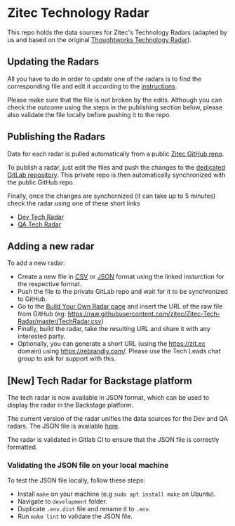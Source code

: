 # Zitec Technology Radar

This repo holds the data sources for Zitec's Technology Radars (adapted by us and based on the original [Thoughtworks Technology Radar](https://www.thoughtworks.com/radar)).

## Updating the Radars

All you have to do in order to update one of the radars is to find the corresponding file and edit it according to the [instructions](https://github.com/thoughtworks/build-your-own-radar?tab=readme-ov-file#setting-up-your-data).

Please make sure that the file is not broken by the edits. Although you can check the outcome using the steps in the publishing section below, please also validate the file locally before pushing it to the repo.

## Publishing the Radars

Data for each radar is pulled automatically from a public [Zitec GitHub repo](https://github.com/zitec/Zitec-Tech-Radar).

To publish a radar, just edit the files and push the changes to the [dedicated GitLab repository](https://gitlab.zitec.com/research/zitec-technology-radar). This private repo is then automatically synchronized with the public GitHub repo.

Finally, once the changes are synchornized (it can take up to 5 minutes) check the radar using one of these short links
* [Dev Tech Radar](https://zit.ec/techradar)
* [QA Tech Radar](https://zit.ec/qatechradar)

## Adding a new radar

To add a new radar:
* Create a new file in [CSV](https://github.com/thoughtworks/build-your-own-radar?tab=readme-ov-file#using-csv-data) or [JSON](https://github.com/thoughtworks/build-your-own-radar?tab=readme-ov-file#using-json-data) format using the linked insturction for the respective format.
* Push the file to the private GitLab repo and wait for it to be synchronized to GitHub.
* Go to the [Build Your Own Radar page](https://radar.thoughtworks.com/) and insert the URL of the raw file from GitHub (eg: https://raw.githubusercontent.com/zitec/Zitec-Tech-Radar/master/TechRadar.csv)
* Finally, build the radar, take the resulting URL and share it with any interested party.
* Optionally, you can generate a short URL (using the https://zit.ec domain) using https://rebrandly.com/. Please use the Tech Leads chat group to ask for support with this.

## [New] Tech Radar for Backstage platform

The tech radar is now available in JSON format, which can be used to display the radar in the Backstage platform. 

The current version of the radar unifies the data sources for the Dev and QA radars. The JSON file is available [here](./tech-radar.json).

The radar is validated in Gitlab CI to ensure that the JSON file is correctly formatted.

### Validating the JSON file on your local machine
To test the JSON file locally, follow these steps:
* Install `make` on your machine (e.g `sudo apt install make` on Ubuntu).
* Navigate to `development` folder.
* Duplicate `.env.dist` file and rename it to `.env`.
* Run `make lint` to validate the JSON file.
